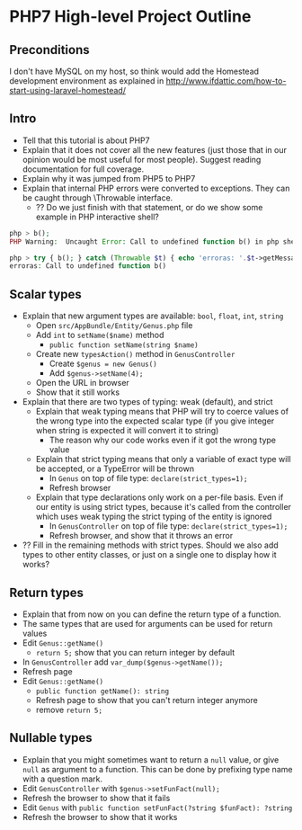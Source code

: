 # PHP7 High-level Project Outline

## Preconditions

I don't have MySQL on my host, so think would add the Homestead development environment as explained in http://www.ifdattic.com/how-to-start-using-laravel-homestead/

## Intro

* Tell that this tutorial is about PHP7
* Explain that it does not cover all the new features (just those that in our opinion would be most useful for most people). Suggest reading documentation for full coverage.
* Explain why it was jumped from PHP5 to PHP7
* Explain that internal PHP errors were converted to exceptions. They can be caught through \Throwable interface.
    - ?? Do we just finish with that statement, or do we show some example in PHP interactive shell?

```php
php > b();
PHP Warning:  Uncaught Error: Call to undefined function b() in php shell code:1

php > try { b(); } catch (Throwable $t) { echo 'erroras: '.$t->getMessage(); };
erroras: Call to undefined function b()
```

## Scalar types

* Explain that new argument types are available: `bool`, `float`, `int`, `string`
    - Open `src/AppBundle/Entity/Genus.php` file
    - Add `int` to `setName($name)` method
        + `public function setName(string $name)`
    - Create new `typesAction()` method in `GenusController`
        + Create `$genus = new Genus()`
        + Add `$genus->setName(4);`
    - Open the URL in browser
    - Show that it still works
* Explain that there are two types of typing: weak (default), and strict
    - Explain that weak typing means that PHP will try to coerce values of the wrong type into the expected scalar type (if you give integer when string is expected it will convert it to string)
        + The reason why our code works even if it got the wrong type value
    - Explain that strict typing means that only a variable of exact type will be accepted, or a TypeError will be thrown
        + In `Genus` on top of file type: `declare(strict_types=1);`
        + Refresh browser
    - Explain that type declarations only work on a per-file basis. Even if our entity is using strict types, because it's called from the controller which uses weak typing the strict typing of the entity is ignored
        + In `GenusController` on top of file type: `declare(strict_types=1);`
        + Refresh browser, and show that it throws an error
* ?? Fill in the remaining methods with strict types. Should we also add types to other entity classes, or just on a single one to display how it works?

## Return types

* Explain that from now on you can define the return type of a function.
* The same types that are used for arguments can be used for return values
* Edit `Genus::getName()`
    - `return 5;` show that you can return integer by default
* In `GenusController` add `var_dump($genus->getName());`
* Refresh page
* Edit `Genus::getName()`
    - `public function getName(): string`
    - Refresh page to show that you can't return integer anymore
    - remove `return 5;`

## Nullable types

* Explain that you might sometimes want to return a `null` value, or give `null` as argument to a function. This can be done by prefixing type name with a question mark.
* Edit `GenusController` with `$genus->setFunFact(null);`
* Refresh the browser to show that it fails
* Edit `Genus` with `public function setFunFact(?string $funFact): ?string`
* Refresh the browser to show that it works
